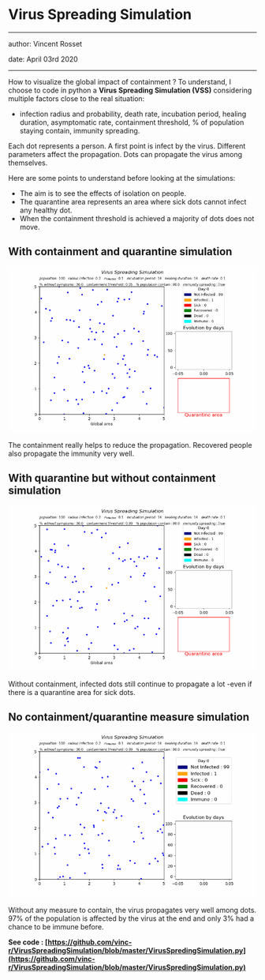 # Virus Spreading Simulation

-----

author: Vincent Rosset

date: April 03rd 2020

-----

How to visualize the global impact of containment ? To understand, I choose to code in python a **Virus Spreading Simulation (VSS)** considering multiple factors close to the real situation: 
- infection radius and probability, death rate, incubation period, healing duration, asymptomatic rate, containment threshold, % of population staying contain, immunity spreading.



Each dot represents a person. A first point is infect by the virus.
Different parameters affect the propagation. Dots can propagate the virus among themselves.

Here are some points to understand before looking at the simulations:
- The aim is to see the effects of isolation on people.
- The quarantine area represents an area where sick dots cannot infect any healthy dot.
- When the containment threshold is achieved a majority of dots does not move.


## With containment and quarantine simulation

![](https://github.com/vinc-r/VirusSpreadingSimulation/blob/master/quarantine_and_containment_result.gif?raw=true)

The containment really helps to reduce the propagation. Recovered people also propagate the immunity very well.

## With quarantine but without containment simulation

![](https://github.com/vinc-r/VirusSpreadingSimulation/blob/master/only_quarantine_result.gif?raw=true)

Without containment, infected dots still continue to propagate a lot -even if there is a quarantine area for sick dots.

## No containment/quarantine measure simulation

![](https://github.com/vinc-r/VirusSpreadingSimulation/blob/master/no_measure_result.gif?raw=true)

Without any measure to contain, the virus propagates very well among dots. 
97% of the population is affected by the virus at the end and only 3% had a chance to be immune before. 


__See code : [https://github.com/vinc-r/VirusSpreadingSimulation/blob/master/VirusSpredingSimulation.py](https://github.com/vinc-r/VirusSpreadingSimulation/blob/master/VirusSpredingSimulation.py)__